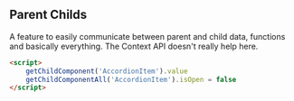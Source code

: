 ## Parent Childs

A feature to easily communicate between parent and child data, functions and basically everything. The Context API doesn't really help here.

```html
<script>
	getChildComponent('AccordionItem').value
	getChildComponentAll('AccordionItem').isOpen = false
</script>
```
